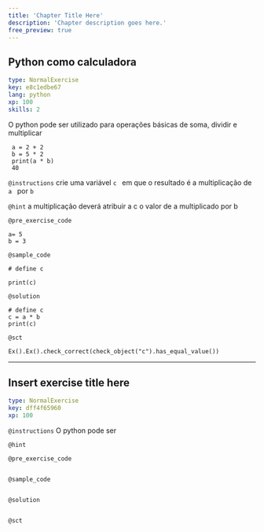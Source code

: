 ```yaml
---
title: 'Chapter Title Here'
description: 'Chapter description goes here.'
free_preview: true
---
```


## Python como calculadora

```yaml
type: NormalExercise
key: e8c1edbe67
lang: python
xp: 100
skills: 2
```

O python pode ser utilizado para operações básicas de soma, dividir e multiplicar

```
 a = 2 + 2 
 b = 5 * 2 
 print(a * b)
 40
```

`@instructions`
crie uma variável ```c ``` em que o resultado é a multiplicação de ```a ```  por ```b ```

`@hint`
a multiplicação deverá atribuir a c o valor de a multiplicado por b

`@pre_exercise_code`
```{python}
a= 5
b = 3
```

`@sample_code`
```{python}
# define c

print(c)
```

`@solution`
```{python}
# define c
c = a * b
print(c)
```

`@sct`
```{python}
Ex().Ex().check_correct(check_object("c").has_equal_value())
```

---

## Insert exercise title here

```yaml
type: NormalExercise
key: dff4f65960
xp: 100
```



`@instructions`
O python pode ser

`@hint`


`@pre_exercise_code`
```{python}

```

`@sample_code`
```{python}

```

`@solution`
```{python}

```

`@sct`
```{python}

```
